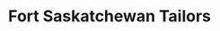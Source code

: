 ---
title: "Fort Saskatchewan Tailors"
url: /fort-saskatchewan/fort-saskatchewan-tailors/
shop: Schneiderei
---